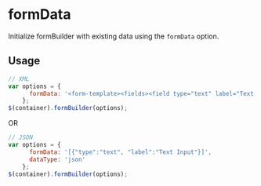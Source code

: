 # formData
Initialize formBuilder with existing data using the `formData` option.

## Usage
```javascript
// XML
var options = {
      formData: '<form-template><fields><field type="text" label="Text Input"></field></fields></form-template>'
    };
$(container).formBuilder(options);
```
<p data-height="525" data-theme-id="22927" data-slug-hash="NRWkwK" data-default-tab="js,result" data-user="sudharshan" data-embed-version="2" class="codepen"></p>

OR

```javascript
// JSON
var options = {
      formData: '[{"type":"text", "label":"Text Input"}]',
      dataType: 'json'
    };
$(container).formBuilder(options);
```
<p data-height="525" data-theme-id="22927" data-slug-hash="vXYqZz" data-default-tab="js,result" data-user="sudharshan" data-embed-version="2" class="codepen"></p>

